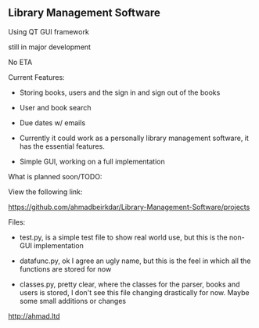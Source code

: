 
## Library Management Software

Using QT GUI framework

still in major development

No ETA

  

Current Features:

* Storing books, users and the sign in and sign out of the books

* User and book search

* Due dates w/ emails

* Currently it could work as a personally library management software, it has the essential features.

* Simple GUI, working on a full implementation 


What is planned soon/TODO:

View the following link: 

https://github.com/ahmadbeirkdar/Library-Management-Software/projects


Files:

* test.py, is a simple test file to show real world use, but this is the non-GUI implementation

* datafunc.py, ok I agree an ugly name, but this is the feel in which all the functions are stored for now

* classes.py, pretty clear, where the classes for the parser, books and users is stored, I don't see this file changing drastically for now. Maybe some small additions or changes

http://ahmad.ltd
